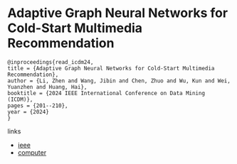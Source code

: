 # Adaptive Graph Neural Networks for Cold-Start Multimedia Recommendation

```
@inproceedings{read_icdm24,
title = {Adaptive Graph Neural Networks for Cold-Start Multimedia Recommendation},
author = {Li, Zhen and Wang, Jibin and Chen, Zhuo and Wu, Kun and Wei, Yuanzhen and Huang, Hai},
booktitle = {2024 IEEE International Conference on Data Mining (ICDM)},
pages = {201--210},
year = {2024}
}
```

links
- [ieee](https://doi.org/10.1109/ICDM59182.2024.00027)
- [computer](https://doi.ieeecomputersociety.org/10.1109/ICDM59182.2024.00027)

